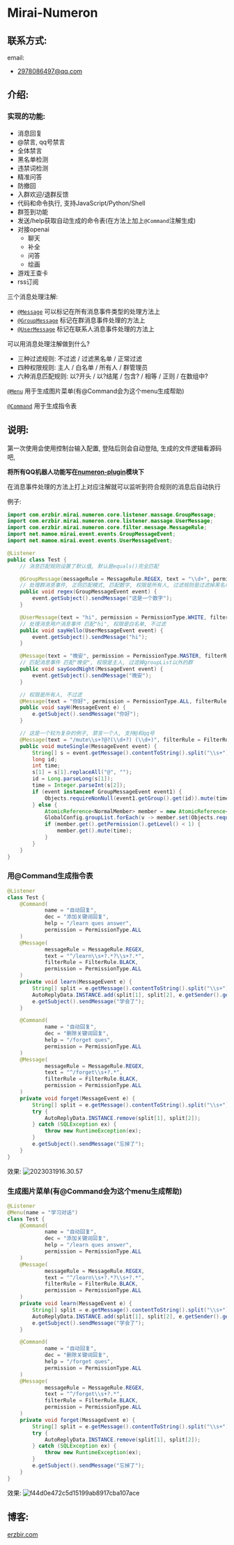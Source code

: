 # Mirai-Numeron

## 联系方式:

email:

- 2978086497@qq.com

## 介绍:

### 实现的功能:

- 消息回复
- @禁言, qq号禁言
- 全体禁言
- 黑名单检测
- 违禁词检测
- 精准问答
- 防撤回
- 入群欢迎/退群反馈
- 代码和命令执行, 支持JavaScript/Python/Shell
- 群签到功能
- 发送/help获取自动生成的命令表(在方法上加上`@Command`注解生成)
- 对接openai
    - 聊天
    - 补全
    - 问答
    - 绘画
- 游戏王查卡
- rss订阅

三个消息处理注解:

- <code>[@Message](numeron-core/src/main/java/com/erzbir/numeron/core/listener/massage/Message.java)</code>
  可以标记在所有消息事件类型的处理方法上
- <code>[@GroupMessage](numeron-core/src/main/java/com/erzbir/numeron/core/listener/massage/GroupMessage.java)</code>
  标记在群消息事件处理的方法上
- <code>[@UserMessage](numeron-core/src/main/java/com/erzbir/numeron/core/listener/massage/UserMessage.java)</code>
  标记在联系人消息事件处理的方法上

可以用消息处理注解做到什么?

- 三种过滤规则: 不过滤 / 过滤黑名单 / 正常过滤
- 四种权限规则: 主人 / 白名单 / 所有人 / 群管理员
- 六种消息匹配规则: 以?开头 / 以?结尾 / 包含? / 相等 / 正则 / 在数组中?

<code>[@Menu](numeron-menu/src/main/java/com/erzbir/numeron/menu/Menu.java)</code>
用于生成图片菜单(有@Command会为这个menu生成帮助)


<code>[@Command](numeron-core/src/main/java/com/erzbir/numeron/core/handler/Command.java)</code>
用于生成指令表

## 说明:

第一次使用会使用控制台输入配置, 登陆后则会自动登陆, 生成的文件逻辑看源码吧,


<b>将所有QQ机器人功能写在[numeron-plugin](numeron-plugin)模块下</b>

在消息事件处理的方法上打上对应注解就可以监听到符合规则的消息后自动执行


例子:
```java
import com.erzbir.mirai.numeron.core.listener.massage.GroupMessage;
import com.erzbir.mirai.numeron.core.listener.massage.UserMessage;
import com.erzbir.mirai.numeron.core.filter.message.MessageRule;
import net.mamoe.mirai.event.events.GroupMessageEvent;
import net.mamoe.mirai.event.events.UserMessageEvent;

@Listener
public class Test {
    // 消息匹配规则设置了默认值, 默认是equals()完全匹配

    @GroupMessage(messageRule = MessageRule.REGEX, text = "\\d+", permission = PermissionType.ALL, filterRule = FilterRule.BLACKLIST)
    // 处理群消息事件, 正则匹配模式, 匹配数字, 权限是所有人, 过滤规则是过滤掉黑名单
    public void regex(GroupMessageEvent event) {
        event.getSubject().sendMessage("这是一个数字");
    }

    @UserMessage(text = "hi", permission = PermissionType.WHITE, filterRule = FilterRule.NONE)
    // 处理消息用户消息事件 匹配"hi", 权限是白名单, 不过滤
    public void sayHello(UserMessageEvent event) {
        event.getSubject().sendMessage("hi");
    }

    @Message(text = "晚安", permission = PermissionType.MASTER, filterRule = FilterRule.NORMAL)
    // 匹配消息事件 匹配"晚安", 权限是主人, 过滤掉groupList以外的群 
    public void sayGoodNight(MessageEvent event) {
        event.getSubject().sendMessage("晚安");
    }

    // 权限是所有人, 不过滤
    @Message(text = "你好", permission = PermissionType.ALL, filterRule = FilterRule.NONE)
    public void sayH(MessageEvent e) {
        e.getSubject().sendMessage("你好");
    }

    // 这是一个较为复杂的例子, 禁言一个人, 支持@和qq号
    @Message(text = "/mute\\s+?@?(\\d+?) (\\d+)", filterRule = FilterRule.NONE, messageRule = MessageRule.REGEX, permission = PermissionType.MASTER)
    public void muteSingle(MessageEvent event) {
        String[] s = event.getMessage().contentToString().split("\\s+");
        long id;
        int time;
        s[1] = s[1].replaceAll("@", "");
        id = Long.parseLong(s[1]);
        time = Integer.parseInt(s[2]);
        if (event instanceof GroupMessageEvent event1) {
            Objects.requireNonNull(event1.getGroup().get(id)).mute(time);
        } else {
            AtomicReference<NormalMember> member = new AtomicReference<>();
            GlobalConfig.groupList.forEach(v -> member.set(Objects.requireNonNull(event.getBot().getGroup(v)).get(id)));
            if (member.get().getPermission().getLevel() < 1) {
                member.get().mute(time);
            }
        }
    }
}
```

### 用@Command生成指令表
```java
@Listener
class Test {
    @Command(
            name = "自动回复",
            dec = "添加关键词回复",
            help = "/learn ques answer",
            permission = PermissionType.ALL
    )
    @Message(
            messageRule = MessageRule.REGEX,
            text = "^/learn\\s+?.*?\\s+?.*",
            filterRule = FilterRule.BLACK,
            permission = PermissionType.ALL
    )
    private void learn(MessageEvent e) {
        String[] split = e.getMessage().contentToString().split("\\s+");
        AutoReplyData.INSTANCE.add(split[1], split[2], e.getSender().getId());
        e.getSubject().sendMessage("学会了");
    }

    @Command(
            name = "自动回复",
            dec = "删除关键词回复",
            help = "/forget ques",
            permission = PermissionType.ALL
    )
    @Message(
            messageRule = MessageRule.REGEX,
            text = "^/forget\\s+?.*",
            filterRule = FilterRule.BLACK,
            permission = PermissionType.ALL
    )
    private void forget(MessageEvent e) {
        String[] split = e.getMessage().contentToString().split("\\s+");
        try {
            AutoReplyData.INSTANCE.remove(split[1], split[2]);
        } catch (SQLException ex) {
            throw new RuntimeException(ex);
        }
        e.getSubject().sendMessage("忘掉了");
    }
}
```
效果:
![2023031916.30.57](https://bloghexofluid.oss-cn-hangzhou.aliyuncs.com/uPic/2023031916.30.57.png)

### 生成图片菜单(有@Command会为这个menu生成帮助)
```java
@Listener
@Menu(name = "学习对话")
class Test {
    @Command(
            name = "自动回复",
            dec = "添加关键词回复",
            help = "/learn ques answer",
            permission = PermissionType.ALL
    )
    @Message(
            messageRule = MessageRule.REGEX,
            text = "^/learn\\s+?.*?\\s+?.*",
            filterRule = FilterRule.BLACK,
            permission = PermissionType.ALL
    )
    private void learn(MessageEvent e) {
        String[] split = e.getMessage().contentToString().split("\\s+");
        AutoReplyData.INSTANCE.add(split[1], split[2], e.getSender().getId());
        e.getSubject().sendMessage("学会了");
    }

    @Command(
            name = "自动回复",
            dec = "删除关键词回复",
            help = "/forget ques",
            permission = PermissionType.ALL
    )
    @Message(
            messageRule = MessageRule.REGEX,
            text = "^/forget\\s+?.*",
            filterRule = FilterRule.BLACK,
            permission = PermissionType.ALL
    )
    private void forget(MessageEvent e) {
        String[] split = e.getMessage().contentToString().split("\\s+");
        try {
            AutoReplyData.INSTANCE.remove(split[1], split[2]);
        } catch (SQLException ex) {
            throw new RuntimeException(ex);
        }
        e.getSubject().sendMessage("忘掉了");
    }
}
```
效果:
![f44d0e472c5d15199ab8917cba107ace](https://bloghexofluid.oss-cn-hangzhou.aliyuncs.com/uPic/f44d0e472c5d15199ab8917cba107ace.png)

## 博客:

<a href=https://erzbir.com>erzbir.com</a>
